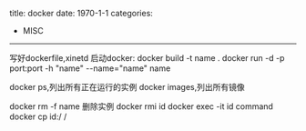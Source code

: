 title: docker
date: 1970-1-1
categories: 
- MISC
---
写好dockerfile,xinetd
启动docker:
docker build -t name .
docker run -d -p port:port -h "name" --name="name" name

docker ps,列出所有正在运行的实例
docker images,列出所有镜像

docker rm -f name 删除实例
docker rmi id
docker exec -it id command
docker cp id:/ /


